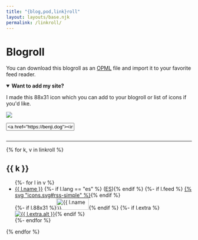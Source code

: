 ```yaml
---
title: "{blog,pod,link}roll"
layout: layouts/base.njk
permalink: /linkroll/
---
```


# Blogroll

<p>You can download this blogroll as an <a href="/blogroll.opml">OPML</a> file and import it to your favorite feed reader.</p>
<details open>
	<summary><b>Want to add my site?</b></summary>
	<p>I made this 88x31 icon which you can add to your blogroll or list of icons if you'd like.</p>
	<p><a href="https://benji.dog"><img src="https://benji.dog/assets/88x31.gif"></a></p>
	<input type="text" value='<a href="https://benji.dog"><img src="https://benji.dog/assets/88x31.gif"></a>' readonly>
</details>

<hr class="sm" style="margin-top:2em">

{% for k, v in linkroll %}
<section class="linkroll">
	<h2>{{ k }}</h2>
	<ul id="icons-{{ k | slug }}">
	{%- for l in v %}
		<li>
			<div>
				<a href="{{ l.id }}">{{ l.name }}</a>
				{%- if l.lang == "es" %} (<abbr title="Español">ES</abbr>){% endif %}
				{%- if l.feed %} <a href="{{ l.feed }}">{% svg "icons.svg#rss-simple" %}</a>{% endif %}
			</div>
			{%- if l.88x31 %}<a href="{{ l.id }}"><img src="{{ l.88x31 }}" alt="{{ l.name }}" width="88" height="31" loading="lazy"></a>{% endif %}
			{%- if l.extra %}<a href="{{ l.extra.href }}"><img src="{{ l.extra.img }}" alt="{{ l.extra.alt }}"></a>{% endif %}
		</li>
	{%- endfor %}
	</ul>
</section>
{% endfor %}